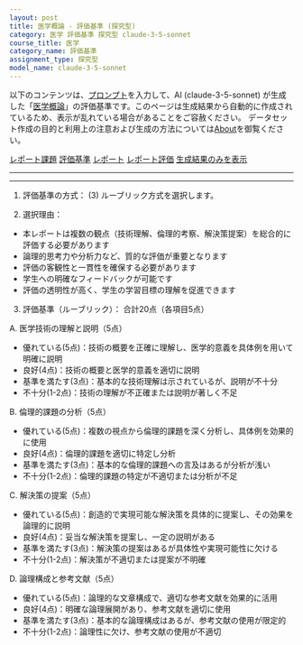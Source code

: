 ```yaml
---
layout: post
title: 医学概論 - 評価基準 (探究型)
category: 医学 評価基準 探究型 claude-3-5-sonnet
course_title: 医学
category_name: 評価基準
assignment_type: 探究型
model_name: claude-3-5-sonnet
---
```


以下のコンテンツは、[プロンプト](https://github.com/takedatoshiyuki/synthetic_assignments/tree/main/generated/医学/claude-3-5-sonnet/prompt_評価基準-探究型.md)を入力して、AI (claude-3-5-sonnet) が生成した「[医学概論](/contents/医学/)」の評価基準です。このページは生成結果から自動的に作成されているため、表示が乱れている場合があることをご容赦ください。
データセット作成の目的と利用上の注意および生成の方法については[About](/About)を御覧ください。

[レポート課題](../レポート課題-探究型)
[評価基準](../評価基準-探究型)
[レポート](../レポート-探究型)
[レポート評価](../レポート評価-探究型)
[生成結果のみを表示](https://github.com/takedatoshiyuki/synthetic_assignments/tree/main/generated/医学/claude-3-5-sonnet/評価基準-探究型.md)
  

***
***
  
1. 評価基準の方式：
(3) ルーブリック方式を選択します。

2. 選択理由：
- 本レポートは複数の観点（技術理解、倫理的考察、解決策提案）を総合的に評価する必要があります
- 論理的思考力や分析力など、質的な評価が重要となります
- 評価の客観性と一貫性を確保する必要があります
- 学生への明確なフィードバックが可能です
- 評価の透明性が高く、学生の学習目標の理解を促進できます

3. 評価基準（ルーブリック）：
合計20点（各項目5点）

A. 医学技術の理解と説明（5点）
- 優れている(5点)：技術の概要を正確に理解し、医学的意義を具体例を用いて明確に説明
- 良好(4点)：技術の概要と医学的意義を適切に説明
- 基準を満たす(3点)：基本的な技術理解は示されているが、説明が不十分
- 不十分(1-2点)：技術の理解が不正確または説明が著しく不足

B. 倫理的課題の分析（5点）
- 優れている(5点)：複数の視点から倫理的課題を深く分析し、具体例を効果的に使用
- 良好(4点)：倫理的課題を適切に特定し分析
- 基準を満たす(3点)：基本的な倫理的課題への言及はあるが分析が浅い
- 不十分(1-2点)：倫理的課題の特定が不適切または分析が不足

C. 解決策の提案（5点）
- 優れている(5点)：創造的で実現可能な解決策を具体的に提案し、その効果を論理的に説明
- 良好(4点)：妥当な解決策を提案し、一定の説明がある
- 基準を満たす(3点)：解決策の提案はあるが具体性や実現可能性に欠ける
- 不十分(1-2点)：解決策が不適切または提案が不明確

D. 論理構成と参考文献（5点）
- 優れている(5点)：論理的な文章構成で、適切な参考文献を効果的に活用
- 良好(4点)：明確な論理展開があり、参考文献を適切に使用
- 基準を満たす(3点)：基本的な論理構成はあるが、参考文献の使用が限定的
- 不十分(1-2点)：論理性に欠け、参考文献の使用が不適切

